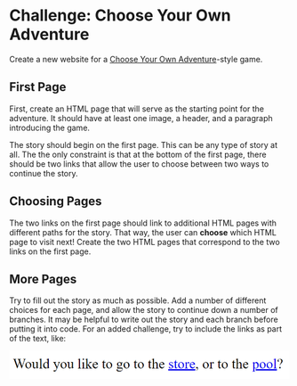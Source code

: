 # Challenge: Choose Your Own Adventure
Create a new website for a [Choose Your Own Adventure](https://en.wikipedia.org/wiki/Choose_Your_Own_Adventure)-style game.

## First Page
First, create an HTML page that will serve as the starting point for the adventure. It should have at least one image, a header, and a paragraph introducing the game.

The story should begin on the first page. This can be any type of story at all. The the only constraint is that at the bottom of the first page, there should be two links that allow the user to choose between two ways to continue the story.

## Choosing Pages
The two links on the first page should link to additional HTML pages with different paths for the story. That way, the user can **choose** which HTML page to visit next! Create the two HTML pages that correspond to the two links on the first page.

## More Pages
Try to fill out the story as much as possible. Add a number of different choices for each page, and allow the story to continue down a number of branches. It may be helpful to write out the story and each branch before putting it into code. For an added challenge, try to include the links as part of the text, like:

![](Assets/LinksInSentence.png)
